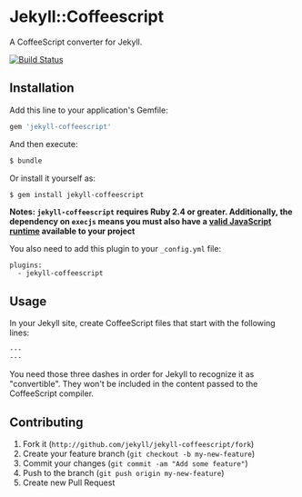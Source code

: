 # Jekyll::Coffeescript

A CoffeeScript converter for Jekyll.

[![Build Status](https://travis-ci.org/jekyll/jekyll-coffeescript.svg?branch=master)](https://travis-ci.org/jekyll/jekyll-coffeescript)

## Installation

Add this line to your application's Gemfile:

```ruby
gem 'jekyll-coffeescript'
```

And then execute:

```bash
$ bundle
```

Or install it yourself as:

```bash
$ gem install jekyll-coffeescript
```

**Notes: `jekyll-coffeescript` requires Ruby 2.4 or greater. Additionally, the dependency on `execjs` means you must also have a [valid JavaScript runtime](https://github.com/rails/execjs#execjs) available to your project**

You also need to add this plugin to your `_config.yml` file:

```
plugins:
  - jekyll-coffeescript
```

## Usage

In your Jekyll site, create CoffeeScript files that start with the following
lines:

```
---
---
```

You need those three dashes in order for Jekyll to recognize it as
"convertible". They won't be included in the content passed to the CoffeeScript
compiler.

## Contributing

1. Fork it (`http://github.com/jekyll/jekyll-coffeescript/fork`)
2. Create your feature branch (`git checkout -b my-new-feature`)
3. Commit your changes (`git commit -am "Add some feature"`)
4. Push to the branch (`git push origin my-new-feature`)
5. Create new Pull Request
